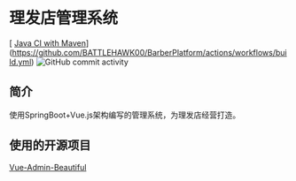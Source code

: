 # 理发店管理系统
[ [Java CI with Maven](https://github.com/BATTLEHAWK00/BarberPlatform/actions/workflows/build.yml/badge.svg)](https://github.com/BATTLEHAWK00/BarberPlatform/actions/workflows/build.yml)
![GitHub commit activity](https://img.shields.io/github/commit-activity/w/BATTLEHAWK00/BarberPlatform)
## 简介
使用SpringBoot+Vue.js架构编写的管理系统，为理发店经营打造。
## 使用的开源项目
[Vue-Admin-Beautiful](https://github.com/chuzhixin/vue-admin-beautiful-pro)
